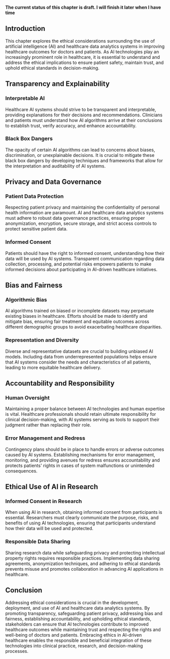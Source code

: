 **The current status of this chapter is draft. I will finish it later when I have time**

Introduction
------------

This chapter explores the ethical considerations surrounding the use of artificial intelligence (AI) and healthcare data analytics systems in improving healthcare outcomes for doctors and patients. As AI technologies play an increasingly prominent role in healthcare, it is essential to understand and address the ethical implications to ensure patient safety, maintain trust, and uphold ethical standards in decision-making.

Transparency and Explainability
-------------------------------

### Interpretable AI

Healthcare AI systems should strive to be transparent and interpretable, providing explanations for their decisions and recommendations. Clinicians and patients must understand how AI algorithms arrive at their conclusions to establish trust, verify accuracy, and enhance accountability.

### Black Box Dangers

The opacity of certain AI algorithms can lead to concerns about biases, discrimination, or unexplainable decisions. It is crucial to mitigate these black box dangers by developing techniques and frameworks that allow for the interpretation and auditability of AI systems.

Privacy and Data Governance
---------------------------

### Patient Data Protection

Respecting patient privacy and maintaining the confidentiality of personal health information are paramount. AI and healthcare data analytics systems must adhere to robust data governance practices, ensuring proper anonymization, encryption, secure storage, and strict access controls to protect sensitive patient data.

### Informed Consent

Patients should have the right to informed consent, understanding how their data will be used by AI systems. Transparent communication regarding data collection, processing, and potential risks empowers patients to make informed decisions about participating in AI-driven healthcare initiatives.

Bias and Fairness
-----------------

### Algorithmic Bias

AI algorithms trained on biased or incomplete datasets may perpetuate existing biases in healthcare. Efforts should be made to identify and mitigate bias, ensuring fair treatment and equitable outcomes across different demographic groups to avoid exacerbating healthcare disparities.

### Representation and Diversity

Diverse and representative datasets are crucial to building unbiased AI models. Including data from underrepresented populations helps ensure that AI systems consider the needs and characteristics of all patients, leading to more equitable healthcare delivery.

Accountability and Responsibility
---------------------------------

### Human Oversight

Maintaining a proper balance between AI technologies and human expertise is vital. Healthcare professionals should retain ultimate responsibility for clinical decision-making, with AI systems serving as tools to support their judgment rather than replacing their role.

### Error Management and Redress

Contingency plans should be in place to handle errors or adverse outcomes caused by AI systems. Establishing mechanisms for error management, monitoring, and providing avenues for redress ensures accountability and protects patients' rights in cases of system malfunctions or unintended consequences.

Ethical Use of AI in Research
-----------------------------

### Informed Consent in Research

When using AI in research, obtaining informed consent from participants is essential. Researchers must clearly communicate the purpose, risks, and benefits of using AI technologies, ensuring that participants understand how their data will be used and protected.

### Responsible Data Sharing

Sharing research data while safeguarding privacy and protecting intellectual property rights requires responsible practices. Implementing data sharing agreements, anonymization techniques, and adhering to ethical standards prevents misuse and promotes collaboration in advancing AI applications in healthcare.

Conclusion
----------

Addressing ethical considerations is crucial in the development, deployment, and use of AI and healthcare data analytics systems. By promoting transparency, safeguarding patient privacy, addressing bias and fairness, establishing accountability, and upholding ethical standards, stakeholders can ensure that AI technologies contribute to improved healthcare outcomes while maintaining trust and respecting the rights and well-being of doctors and patients. Embracing ethics in AI-driven healthcare enables the responsible and beneficial integration of these technologies into clinical practice, research, and decision-making processes.

